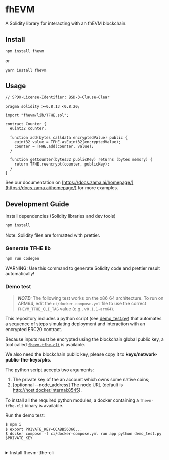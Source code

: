 # fhEVM

A Solidity library for interacting with an fhEVM blockchain.

## Install

```bash
npm install fhevm
```

or

```bash
yarn install fhevm
```

## Usage

```solidity
// SPDX-License-Identifier: BSD-3-Clause-Clear

pragma solidity >=0.8.13 <0.8.20;

import "fhevm/lib/TFHE.sol";

contract Counter {
  euint32 counter;

  function add(bytes calldata encryptedValue) public {
    euint32 value = TFHE.asEuint32(encryptedValue);
    counter = TFHE.add(counter, value);
  }

  function getCounter(bytes32 publicKey) returns (bytes memory) {
    return TFHE.reencrypt(counter, publicKey);
  }
}
```

See our documentation on [https://docs.zama.ai/homepage/](https://docs.zama.ai/homepage/) for more examples.

## Development Guide

Install dependencies (Solidity libraries and dev tools)

```bash
npm install
```

Note: Solidity files are formatted with prettier.

### Generate TFHE lib

```
npm run codegen
```

WARNING: Use this command to generate Solidity code and prettier result automatically!

### Demo test
> **_NOTE:_**  The following test works on the x86_64 architecture. To run on ARM64, edit the `ci/docker-compose.yml` file to use the correct `FHEVM_TFHE_CLI_TAG` value (e.g., `v0.1.1-arm64`).

This repository includes a python script (see [demo_test.py](demo_test.py)) that automates a sequence of steps simulating deployment and interaction with an encrypted ERC20 contract.

Because inputs must be encrypted using the blockchain global public key, a tool called [`fhevm-tfhe-cli`](https://github.com/zama-ai/fhevm-tfhe-cli) is available.

We also need the blockchain public key, please copy it to **keys/network-public-fhe-keys/pks**.

The python script accepts two arguments:

1. The private key of the an account which owns some native coins;
2. [optionnal --node_address] The node URL (default is http://host.docker.internal:8545).

To install all the required python modules, a docker containing a `fhevm-tfhe-cli` binary is available.

Run the demo test:

```
$ npm i
$ export PRIVATE_KEY=CCABB56366...
$ docker compose -f ci/docker-compose.yml run app python demo_test.py $PRIVATE_KEY
```

<br />
<details>
  <summary>Install fhevm-tfhe-cli</summary>
<br />

```
make install-fhevm-tfhe-cli
```

The binary will be available at **work_dir/fhevm-tfhe-cli/target/release/fhevm-tfhe-cli**
</details>
<br />

